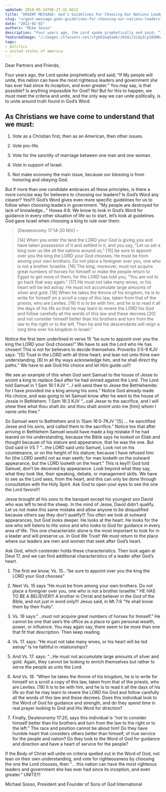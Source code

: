 ```yaml
---
updated: 2018-05-24T06:27:32.661Z
title: "URGENT MESSAGE: God's Guidelines For Choosing Our Nations Leaders"
slug: "urgent-message-gods-guidelines-for-choosing-our-nations-leaders"
date: "2012-02-02"
authors: "Mike Sosso"
description: "Four years ago, the Lord spoke prophetically and said; “If My people will unite, this nation can have the most righteous leaders and government she has ever had since its inception, and even greater.” You may say, is that possible?  Is anything impossible for God?"
featuredImage: "//images.ctfassets.net/vfgh62eq5a4k/zRSQiJ1LQyICyI8GM6aGa/f7809061e3f5f65fcc5569f234e75f72/jomar-271602-unsplash-compressor.jpg"
tags:
- politics
- united states of america
---
```

Dear Partners and Friends,

Four years ago, the Lord spoke prophetically and said; “If My people will unite, this nation can have the most righteous leaders and government she has ever had since its inception, and even greater.” You may say, is that possible?  Is anything impossible for God?  No!  But for this to happen, we must meet the criteria and unite, and the only way we can unite politically, is to unite around truth found in God’s Word.

## As Christians we have come to understand that we must:

1. Vote as a Christian first, then as an American, then other issues.

2. Vote pro-life.

3. Vote for the sanctity of marriage between one man and one woman.

4. Vote in support of Israel.

5. Not make economy the main issue, because our blessing is from honoring and obeying God.

But if more than one candidate embraces all these principles, is there a more concise way for believers to choosing our leaders? Is God’s Word any clearer? Yes!!!! God’s Word gives even more specific guidelines for us to follow when choosing leaders in government.  "My people are destroyed for lack of knowledge…" Hosea 4:6. We know to look in God’s Word for guidance in every other situation of life so to start, let’s look at guidelines God gave Israel when choosing a king to rule over them:

> [Deuteronomy 17:14-20 NIV] –

> [14] When you enter the land the LORD your God is giving you and have taken possession of it and settled in it, and you say, "Let us set a king over us like all the nations around us," [15] be sure to appoint over you the king the LORD your God chooses. He must be from among your own brothers. Do not place a foreigner over you, one who is not a brother Israelite. [16] The king, moreover, must not acquire great numbers of horses for himself or make the people return to Egypt to get more of them, for the LORD has told you, "You are not to go back that way again." [17] He must not take many wives, or his heart will be led astray. He must not accumulate large amounts of silver and gold. [18] When he takes the throne of his kingdom, he is to write for himself on a scroll a copy of this law, taken from that of the priests, who are Levites. [19] It is to be with him, and he is to read it all the days of his life so that he may learn to revere the LORD his God and follow carefully all the words of this law and these decrees [20] and not consider himself better than his brothers and turn from the law to the right or to the left. Then he and his descendants will reign a long time over his kingdom in Israel."

Notice the first item underlined in verse 15 “be sure to appoint over you the king the LORD your God chooses!” We have to ask the Lord who He has chosen!  This is not for believers to decide themselves.  Proverbs 3:5-6 KJV says: "[5] Trust in the LORD with all thine heart; and lean not unto thine own understanding. [6] In all thy ways acknowledge him, and he shall direct thy paths." We have to ask God His choice and let Him guide us!!!

We see an example of this when God sent Samuel to the house of Jesse to anoint a king to replace Saul after he had sinned against the Lord. The Lord told Samuel in 1 Sam 16:1 KJV “…I will send thee to Jesse the Bethlehemite: for I have provided me a king among his sons.” Notice God already made His choice, and was going to let Samuel know after he went to the house of Jessie in Bethlehem. 1 Sam 16:3 KJV “…call Jesse to the sacrifice, and I will shew thee what thou shalt do: and thou shalt anoint unto me [him] whom I name unto thee.”

So Samuel went to Bethlehem and in 1Sam 16:5-7KJV  "[5] … he sanctified Jesse and his sons, and called them to the sacrifice.” Notice too that after arriving in Bethlehem Samuel would have made a big mistake if he had leaned on his understanding, because the Bible says he looked on Eliab and thought because of his stature and appearance, that he was the one.  But God said in VS 7 “…the LORD said unto Samuel, Look not on his countenance, or on the height of his stature; because I have refused him: for [the LORD seeth] not as man seeth; for man looketh on the outward appearance, but the LORD looketh on the heart." This is key!!! God told Samuel, don’t be deceived by appearance.  Look beyond what they say, what they look like, their speaking, debate, or management skills. We have to see as the Lord sees, from the heart, and this can only be done through consultation with the Holy Spirit.  Ask God to open your eyes to see the one the Lord favors!!!

Jesse brought all his sons to the banquet except his youngest son David who was left to tend the sheep.  In the mind of Jesse, David didn’t qualify.  Let us not make this same mistake and allow anyone to be disqualified because others say they don’t qualify!!!  Too often we look at outward appearances, but God looks deeper.  He looks at the heart.  He looks for the one who will listens to His voice and who looks to God for guidance in every area of life.  This one characteristic alone is the most important to look for in a leader and will preserve us.  In God We Trust!  We must return to the place where our leaders are men and women that seek after God’s heart.

Ask God, which contender holds these characteristics.  Then look again at Deut 17, and we can find additional characteristics of a leader after God’s heart.

1. The first we know, Vs. 15…“be sure to appoint over you the king the LORD your God chooses”

2. Next Vs. 15 says “He must be from among your own brothers. Do not place a foreigner over you, one who is not a brother Israelite.” HE HAS TO BE A BELIEVER!!! A brother in Christ and believer in the God of the Bible, and not just in word only!!!   Jesus said, in Mt 7:6  “Ye shall know them by their fruits”.

3. Vs. 16 says:” ..must not acquire great numbers of horses for himself.” He cannot be one that see’s the office as a place to gain personal wealth, power, or influence.  You may again say, there seem to be more than one that fit that description.  Then keep reading.

4. Vs. 17. says: “He must not take many wives, or his heart will be led astray” Is he faithful in relationships?

5. And Vs. 17. says: “…He must not accumulate large amounts of silver and gold. Again, they cannot be looking to enrich themselves but rather to serve the people as unto the Lord.

6. And Vs. 18. “When he takes the throne of his kingdom, he is to write for himself on a scroll a copy of this law, taken from that of the priests, who are Levites. [19] It is to be with him, and he is to read it all the days of his life so that he may learn to revere the LORD his God and follow carefully all the words of this law and these decrees. Does this individual look to the Word of God for guidance and strength, and do they spend time in real prayer looking to God and His Word for direction?

7. Finally, Deuteronomy 17:20, says this individual is “not to consider himself better than his brothers and turn from the law to the right or to the left.” The race and position cannot be about him!  Do they have humble heart that considers others better than himself, of true service for the people and nation? Do they look to the Word of God for guidance and direction and have a heart of service for the people?

If the Body of Christ will unite on criteria spelled out in the Word of God, not lean on their own understanding, and vote for righteousness by choosing the one the Lord chooses, then “… this nation can have the most righteous leaders and government she has ever had since its inception, and even greater.” UNITE!!!

Michael Sosso,  President and Founder of Sons of God International
